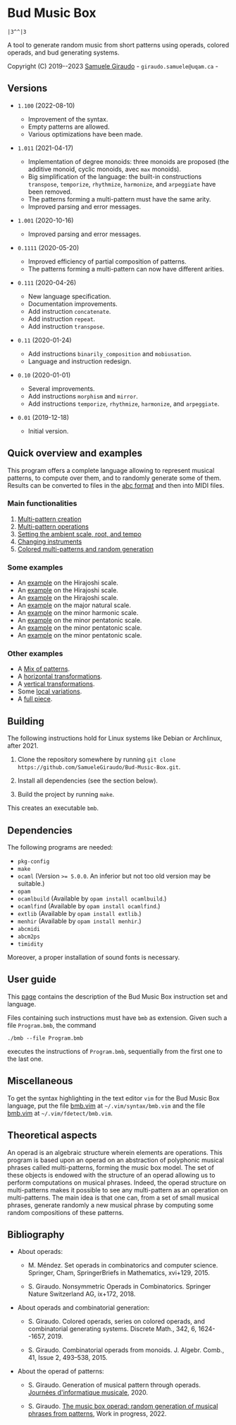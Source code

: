 # Bud Music Box
`|3^^|3`

A tool to generate random music from short patterns using operads, colored operads, and bud
generating systems.

Copyright (C) 2019--2023 [Samuele Giraudo](https://igm.univ-mlv.fr/~giraudo/) -
`giraudo.samuele@uqam.ca` -


## Versions
+ `1.100` (2022-08-10)
    + Improvement of the syntax.
    + Empty patterns are allowed.
    + Various optimizations have been made.

+ `1.011` (2021-04-17)
    + Implementation of degree monoids: three monoids are proposed (the additive monoid,
      cyclic monoids, avec `max` monoids).
    + Big simplification of the language: the built-in constructions `transpose`,
      `temporize`, `rhythmize`, `harmonize`, and `arpeggiate` have been removed.
    + The patterns forming a multi-pattern must have the same arity.
    + Improved parsing and error messages.

+ `1.001` (2020-10-16)
    + Improved parsing and error messages.

+ `0.1111` (2020-05-20)
    + Improved efficiency of partial composition of patterns.
    + The patterns forming a multi-pattern can now have different arities.

+ `0.111` (2020-04-26)
    + New language specification.
    + Documentation improvements.
    + Add instruction `concatenate`.
    + Add instruction `repeat`.
    + Add instruction `transpose`.

+ `0.11` (2020-01-24)
    + Add instructions `binarily_composition` and `mobiusation`.
    + Language and instruction redesign.

+ `0.10` (2020-01-01)
    + Several improvements.
    + Add instructions `morphism` and `mirror`.
    + Add instructions `temporize`, `rhythmize`, `harmonize`, and `arpeggiate`.

+ `0.01` (2019-12-18)
    + Initial version.


## Quick overview and examples
This program offers a complete language allowing to represent musical patterns, to compute
over them, and to randomly generate some of them. Results can be converted to files in the
[abc format](http://abcnotation.com) and then into MIDI files.


### Main functionalities
1. [Multi-pattern creation](Examples/MultiPatternCreation.bmb)
1. [Multi-pattern operations](Examples/MultiPatternOperations.bmb)
1. [Setting the ambient scale, root, and tempo](Examples/ScaleRootTempo.bmb)
1. [Changing instruments](Examples/Sounds.bmb)
1. [Colored multi-patterns and random generation](Examples/Generation.bmb)


### Some examples
+ An [example](Examples/CompleteHir1.bmb) on the Hirajoshi scale.
+ An [example](Examples/CompleteHir2.bmb) on the Hirajoshi scale.
+ An [example](Examples/CompleteHir3.bmb) on the Hirajoshi scale.
+ An [example](Examples/CompleteMaj1.bmb) on the major natural scale.
+ An [example](Examples/CompleteHar1.bmb) on the minor harmonic scale.
+ An [example](Examples/CompletePen1.bmb) on the minor pentatonic scale.
+ An [example](Examples/CompletePen2.bmb) on the minor pentatonic scale.
+ An [example](Examples/CompletePen3.bmb) on the minor pentatonic scale.


### Other examples
+ A [Mix of patterns](Examples/Mix.bmb).
+ A [horizontal transformations](Examples/Horizontal.bmb).
+ A [vertical transformations](Examples/Vertical.bmb).
+ Some [local variations](Examples/Variation.bmb).
+ A [full piece](Examples/Composition.bmb).


## Building
The following instructions hold for Linux systems like Debian or Archlinux, after 2021.

1. Clone the repository somewhere by running
`git clone https://github.com/SamueleGiraudo/Bud-Music-Box.git`.

2. Install all dependencies (see the section below).

3. Build the project by running `make`.

This creates an executable `bmb`.


## Dependencies
The following programs are needed:

+ `pkg-config`
+ `make`
+ `ocaml` (Version `>= 5.0.0`. An inferior but not too old version may be suitable.)
+ `opam`
+ `ocamlbuild` (Available by `opam install ocamlbuild`.)
+ `ocamlfind` (Available by `opam install ocamlfind`.)
+ `extlib` (Available by `opam install extlib`.)
+ `menhir` (Available by `opam install menhir`.)
+ `abcmidi`
+ `abcm2ps`
+ `timidity`

Moreover, a proper installation of sound fonts is necessary.


## User guide
This [page](Help.md) contains the description of the Bud Music Box instruction set and
language.

Files containing such instructions must have `bmb` as extension. Given such a file
`Program.bmb`, the command

`./bmb --file Program.bmb`

executes the instructions of `Program.bmb`, sequentially from the first one to the last one.


## Miscellaneous
To get the syntax highlighting in the text editor `vim` for the Bud Music Box language, put
the file [bmb.vim](Vim/syntax/bmb.vim) at `~/.vim/syntax/bmb.vim` and the file
[bmb.vim](Vim/ftdetect/bmb.vim) at `~/.vim/fdetect/bmb.vim`.


## Theoretical aspects
An operad is an algebraic structure wherein elements are operations. This program is based
upon an operad on an abstraction of polyphonic musical phrases called multi-patterns,
forming the music box model. The set of these objects is endowed with the structure of an
operad allowing us to perform computations on musical phrases. Indeed, the operad structure
on multi-patterns makes it possible to see any multi-pattern as an operation on
multi-patterns. The main idea is that one can, from a set of small musical phrases, generate
randomly a new musical phrase by computing some random compositions of these patterns.


## Bibliography

+ About operads:
    + M. Méndez.
      Set operads in combinatorics and computer science.
      Springer, Cham, SpringerBriefs in Mathematics, xvi+129, 2015.

    + S. Giraudo.
      Nonsymmetric Operads in Combinatorics.
      Springer Nature Switzerland AG, ix+172, 2018.

+ About operads and combinatorial generation:
    + S. Giraudo.
      Colored operads, series on colored operads, and combinatorial generating systems.
      Discrete Math., 342, 6, 1624--1657, 2019.

    + S. Giraudo.
      Combinatorial operads from monoids.
      J. Algebr. Comb., 41, Issue 2, 493–538, 2015.

+ About the operad of patterns:
    + S. Giraudo.
      Generation of musical pattern through operads.
      [Journées d'informatique musicale](https://jim2020.sciencesconf.org/), 2020.

    + S. Giraudo.
      [The music box operad: random generation of musical phrases from patterns](
        https://arxiv.org/abs/2104.13040),
      Work in progress, 2022.


